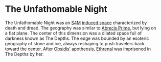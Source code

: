 # The Unfathomable Night

The Unfathomable Night was an [S4M](../../../cosmology/dimension-types.md#standard-4-manifold-s4m) [induced space](../../../cosmology/dimension-types.md#induced-space) characterized by death and dread. The geography was similar to [Abrecis Prime](../introduction.md), but lying on a flat plane. The center of this dimension was a dilated space full of darkness known as The Depths. The edge was bounded by an esoteric geography of stone and ice, always reshaping to push travelers back toward the center. After [Obsidis'](../deities/obsidis.md) apotheosis, [Ethrenal](../figures/ethrenal.md) was imprisoned in The Depths by her.